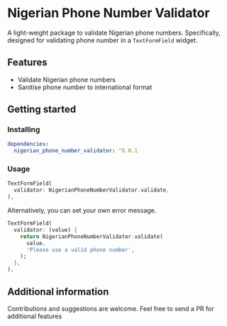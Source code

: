 # Nigerian Phone Number Validator

A light-weight package to validate Nigerian phone numbers.
Specifically, designed for validating phone number in a `TextFormField` widget.

## Features

* Validate Nigerian phone numbers
* Sanitise phone number to international format

## Getting started

### Installing

```yaml
dependencies:
  nigerian_phone_number_validator: ^0.0.1
```

### Usage

```dart
TextFormField(
  validator: NigerianPhoneNumberValidator.validate,
),
```

Alternatively, you can set your own error message.
```dart
TextFormField(
  validator: (value) {
    return NigerianPhoneNumberValidator.validate(
      value,
      'Please use a valid phone number',
    );
  },
),
```

## Additional information

Contributions and suggestions are welcome. Feel free to send a PR for additional features
